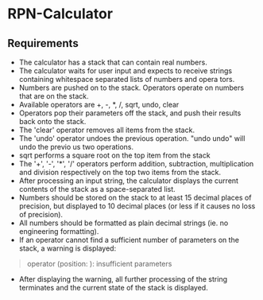 # RPN-Calculator

## Requirements
- The calculator has a stack that can contain real numbers.
- The calculator waits for user input and expects to receive strings containing whitespace separated lists of numbers and opera tors.
- Numbers are pushed on to the stack. Operators operate on numbers that are on the stack.
- Available operators are +, -, *, /, sqrt, undo, clear
- Operators pop their parameters off the stack, and push their results back onto the stack.
- The 'clear' operator removes all items from the stack.
- The 'undo' operator undoes the previous operation. "undo undo" will undo the previo us two operations.
- sqrt performs a square root on the top item from the stack
- The '+', '-', '*', '/' operators perform addition, subtraction, multiplication and division respectively on the top two items from the stack.
- After processing an input string, the calculator displays the current contents of the stack as a space-separated list.
- Numbers should be stored on the stack to at least 15 decimal places of precision, but displayed to 10 decimal places (or less if it causes no loss of precision).
- All numbers should be formatted as plain decimal strings (ie. no engineering formatting).
- If an operator cannot find a sufficient number of parameters on the stack, a warning is displayed:
>  operator <operator> (position: <pos>): insufficient parameters
- After displaying the warning, all further processing of the string terminates and the current state of the stack is displayed.
